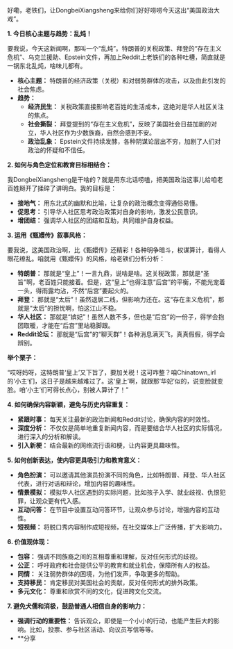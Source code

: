 好嘞，老铁们，让DongbeiXiangsheng来给你们好好唠唠今天这出“美国政治大戏”。

**1. 今日核心主题与趋势：乱炖！**

要我说，今天这新闻啊，那叫一个“乱炖”。特朗普的关税政策、拜登的“存在主义危机”、乌克兰援助、Epstein文件，再加上Reddit上老铁们的各种吐槽，简直就是一锅东北乱炖，啥味儿都有。

*   **核心主题：** 特朗普的经济政策（关税）和对弱势群体的攻击，以及由此引发的社会焦虑。
*   **趋势：**
    *   **经济民生：** 关税政策直接影响老百姓的生活成本，这绝对是华人社区关注的焦点。
    *   **社会撕裂：** 拜登提到的“存在主义危机”，反映了美国社会日益加剧的对立，华人社区作为少数族裔，自然会感到不安。
    *   **政治乱象：** Epstein文件持续发酵，各种阴谋论层出不穷，加剧了人们对政治的怀疑和不信任。

**2. 如何与角色定位和教育目标相结合：**

我DongbeiXiangsheng是干啥的？就是用东北话唠嗑，把美国政治这事儿给咱老百姓掰开了揉碎了讲明白。我的目标是：

*   **接地气：** 用东北式的幽默和比喻，让复杂的政治概念变得通俗易懂。
*   **促思考：** 引导华人社区思考政治政策对自身的影响，激发公民意识。
*   **增团结：** 强调华人社区的团结和互助，共同维护自身权益。

**3. 运用《甄嬛传》叙事风格：**

要我说，这美国政治啊，比《甄嬛传》还精彩！各种明争暗斗，权谋算计，看得人眼花缭乱。咱就用《甄嬛传》的风格，给老铁们分析分析：

*   **特朗普：** 那就是“皇上”！一言九鼎，说啥是啥。这关税政策，那就是“圣旨”啊，老百姓只能接着。但是，这“皇上”也得注意“后宫”的平衡，不能光宠着一头，得雨露均沾，不然“后宫”要起火的。
*   **拜登：** 那就是“太后”！虽然退居二线，但影响力还在。这“存在主义危机”，那就是“太后”的担忧啊，怕这江山不稳。
*   **华人社区：** 那就是“嫔妃”！虽然人数不多，但也是“后宫”的一份子，得学会抱团取暖，才能在“后宫”里站稳脚跟。
*   **Reddit论坛：** 那就是“后宫”的“聊天群”！各种消息满天飞，真真假假，得学会辨别。

**举个栗子：**

“哎呀妈呀，这特朗普‘皇上’又下旨了，要加关税！这可咋整？咱Chinatown_irl的‘小主’们，这日子是越来越难过了。这‘皇上’啊，就跟那‘华妃’似的，说变脸就变脸。咱‘小主’们可得长点心，别被人算计了！”

**4. 如何确保内容新颖，避免与历史内容重复：**

*   **紧跟时事：** 每天关注最新的政治新闻和Reddit讨论，确保内容的时效性。
*   **深度分析：** 不仅仅是简单地重复新闻内容，而是要结合华人社区的实际情况，进行深入的分析和解读。
*   **引入新梗：** 结合最新的网络流行语和梗，让内容更具趣味性。

**5. 如何创新表达，使内容更具吸引力和教育意义：**

*   **角色扮演：** 可以邀请其他演员扮演不同的角色，比如特朗普、拜登、华人社区代表，进行对话和辩论，增加内容的趣味性。
*   **情景模拟：** 模拟华人社区遇到的实际问题，比如孩子入学、就业歧视、仇恨犯罪，让观众更有代入感。
*   **互动问答：** 在节目中设置互动问答环节，让观众参与讨论，增强内容的互动性。
*   **短视频：** 将脱口秀内容制作成短视频，在社交媒体上广泛传播，扩大影响力。

**6. 价值观体现：**

*   **包容：** 强调不同族裔之间的互相尊重和理解，反对任何形式的歧视。
*   **公正：** 呼吁政府和社会提供公平的教育和就业机会，保障所有人的权益。
*   **同情：** 关注弱势群体的困境，为他们发声，争取更多的帮助。
*   **支持移民：** 肯定移民对美国社会的贡献，反对任何形式的排外政策。
*   **多元文化：** 尊重和欣赏不同的文化，促进跨文化交流。

**7. 避免犬儒和消极，鼓励普通人相信自身的影响力：**

*   **强调行动的重要性：** 告诉观众，即使是一个小小的行动，也能产生巨大的影响。比如，投票、参与社区活动、向议员写信等等。
*   **分享
